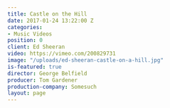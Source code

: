 ```yaml
---
title: Castle on the Hill
date: 2017-01-24 13:22:00 Z
categories:
- Music Videos
position: 0
client: Ed Sheeran
video: https://vimeo.com/200829731
image: "/uploads/ed-sheeran-castle-on-a-hill.jpg"
is-featured: true
director: George Belfield
producer: Tom Gardener
production-company: Somesuch
layout: page
---
```


